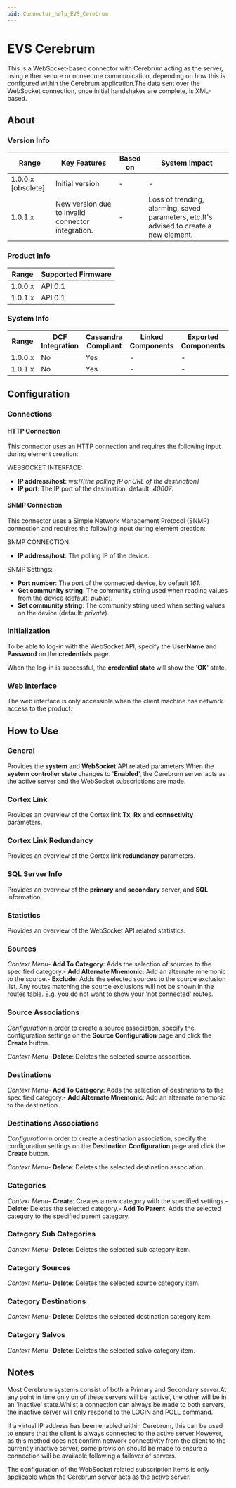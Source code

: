 ```yaml
---
uid: Connector_help_EVS_Cerebrum
---
```


# EVS Cerebrum

This is a WebSocket-based connector with Cerebrum acting as the server, using either secure or nonsecure communication, depending on how this is configured within the Cerebrum application.The data sent over the WebSocket connection, once initial handshakes are complete, is XML-based.

## About

### Version Info

| **Range**            | **Key Features**                                  | **Based on** | **System Impact**                                                                       |
|----------------------|---------------------------------------------------|--------------|-----------------------------------------------------------------------------------------|
| 1.0.0.x \[obsolete\] | Initial version                                   | \-           | \-                                                                                      |
| 1.0.1.x              | New version due to invalid connector integration. | \-           | Loss of trending, alarming, saved parameters, etc.It's advised to create a new element. |

### Product Info

| **Range** | **Supported Firmware** |
|-----------|------------------------|
| 1.0.0.x   | API 0.1                |
| 1.0.1.x   | API 0.1                |

### System Info

| **Range** | **DCF Integration** | **Cassandra Compliant** | **Linked Components** | **Exported Components** |
|-----------|---------------------|-------------------------|-----------------------|-------------------------|
| 1.0.0.x   | No                  | Yes                     | \-                    | \-                      |
| 1.0.1.x   | No                  | Yes                     | \-                    | \-                      |

## Configuration

### Connections

#### HTTP Connection

This connector uses an HTTP connection and requires the following input during element creation:

WEBSOCKET INTERFACE:

- **IP address/host**: ws://*\[the polling IP or URL of the destination\]*
- **IP port**: The IP port of the destination, default: *40007*.

#### SNMP Connection

This connector uses a Simple Network Management Protocol (SNMP) connection and requires the following input during element creation:

SNMP CONNECTION:

- **IP address/host**: The polling IP of the device.

SNMP Settings:

- **Port number**: The port of the connected device, by default *161*.
- **Get community string**: The community string used when reading values from the device (default: *public*).
- **Set community string**: The community string used when setting values on the device (default: *private*).

### Initialization

To be able to log-in with the WebSocket API, specify the **UserName** and **Password** on the **credentials** page.

When the log-in is successful, the **credential state** will show the '**OK**' state.

### Web Interface

The web interface is only accessible when the client machine has network access to the product.

## How to Use

### General

Provides the **system** and **WebSocket** API related parameters.When the **system controller state** changes to '**Enabled**', the Cerebrum server acts as the active server and the WebSocket subscriptions are made.

### Cortex Link

Provides an overview of the Cortex link **Tx**, **Rx** and **connectivity** parameters.

### Cortex Link Redundancy

Provides an overview of the Cortex link **redundancy** parameters.

### SQL Server Info

Provides an overview of the **primary** and **secondary** server, and **SQL** information.

### Statistics

Provides an overview of the WebSocket API related statistics.

### Sources

*Context Menu*- **Add To Category**: Adds the selection of sources to the specified category.- **Add Alternate Mnemonic**: Add an alternate mnemonic to the source.- **Exclude:** Adds the selected sources to the source exclusion list. Any routes matching the source exclusions will not be shown in the routes table. E.g. you do not want to show your 'not connected' routes.

### Source Associations

*Configuration*In order to create a source association, specify the configuration settings on the **Source Configuration** page and click the **Create** button.

*Context Menu*- **Delete**: Deletes the selected source assocation.

### Destinations

*Context Menu*- **Add To Category**: Adds the selection of destinations to the specified category.- **Add Alternate Mnemonic**: Add an alternate mnemonic to the destination.

### Destinations Associations

*Configuration*In order to create a destination association, specify the configuration settings on the **Destination** **Configuration** page and click the **Create** button.

*Context Menu*- **Delete**: Deletes the selected destination association.

### Categories

*Context Menu*- **Create**: Creates a new category with the specified settings.- **Delete**: Deletes the selected category.- **Add To Parent**: Adds the selected category to the specified parent category.

### Category Sub Categories

*Context Menu*- **Delete**: Deletes the selected sub category item.

### Category Sources

*Context Menu*- **Delete**: Deletes the selected source category item.

### Category Destinations

*Context Menu*- **Delete**: Deletes the selected destination category item.

### Category Salvos

*Context Menu*- **Delete**: Deletes the selected salvo category item.

## Notes

Most Cerebrum systems consist of both a Primary and Secondary server.At any point in time only on of these servers will be 'active', the other will be in an 'inactive' state.Whilst a connection can always be made to both servers, the inactive server will only respond to the LOGIN and POLL command.

If a virtual IP address has been enabled within Cerebrum, this can be used to ensure that the client is always connected to the active server.However, as this method does not confirm network connectivity from the client to the currently inactive server, some provision should be made to ensure a connection will be available following a failover of servers.

The configuration of the WebSocket related subscription items is only applicable when the Cerebrum server acts as the active server.
